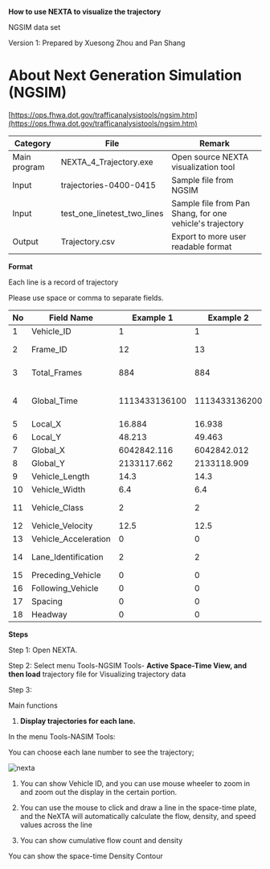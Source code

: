 **How to use NEXTA to visualize the trajectory**

NGSIM data set

Version 1: Prepared by Xuesong Zhou and Pan Shang

# About **Next Generation Simulation (NGSIM)**

[https://ops.fhwa.dot.gov/trafficanalysistools/ngsim.htm](https://ops.fhwa.dot.gov/trafficanalysistools/ngsim.htm)



| Category | File | Remark |
| --- | --- | --- |
| Main program | NEXTA\_4\_Trajectory.exe | Open source NEXTA visualization tool |
| Input | trajectories-0400-0415 | Sample file from NGSIM  |
| Input | test\_one\_linetest\_two\_lines | Sample file from Pan Shang, for one vehicle&#39;s trajectory |
| Output | Trajectory.csv | Export to more user readable format |



**Format**

Each line is a record of trajectory

Please use space or comma to separate fields.

| No | Field Name | Example 1 | Example 2 | Unit | remark |
| --- | --- | --- | --- | --- | --- |
| 1 | Vehicle\_ID | 1 | 1 |   |   |
| 2 | Frame\_ID | 12 | 13 | 0.1 seconds |
| 3 | Total\_Frames | 884 | 884 | 0.1 seconds |
| 4 | Global\_Time | 1113433136100 | 1113433136200 | text | you can put any value |
| 5 | Local\_X | 16.884 | 16.938 |   | not used |
| 6 | Local\_Y | 48.213 | 49.463 | feet |   |
| 7 | Global\_X | 6042842.116 | 6042842.012 |   | not used |
| 8 | Global\_Y | 2133117.662 | 2133118.909 |   | not used |
| 9 | Vehicle\_Length | 14.3 | 14.3 | feet |   |
| 10 | Vehicle\_Width | 6.4 | 6.4 | feet |   |
| 11 | Vehicle\_Class | 2 | 2 |   | pax or truck |
| 12 | Vehicle\_Velocity | 12.5 | 12.5 |   |   |
| 13 | Vehicle\_Acceleration | 0 | 0 |   |   |
| 14 | Lane\_Identification | 2 | 2 |   | very important |
| 15 | Preceding\_Vehicle | 0 | 0 |   |   |
| 16 | Following\_Vehicle | 0 | 0 |   |   |
| 17 | Spacing | 0 | 0 |   |   |
| 18 | Headway | 0 | 0 |   |   |





**Steps**

Step 1: Open NEXTA.

Step 2: Select menu Tools-NGSIM Tools- **Active Space-Time View, and then load** trajectory file for Visualizing trajectory data

Step 3:



Main functions

1. **Display trajectories for each lane.**

In the menu Tools-NASIM Tools:

You can choose each lane number to see the trajectory;

![nexta](Images/nexta4.png)

1. You can show Vehicle ID, and you can use mouse wheeler to zoom in and zoom out the display in the certain portion.

1. You can use the mouse to click and draw a line in the space-time plate, and the NeXTA will automatically calculate the flow, density, and speed values across the line

1. You can show cumulative flow count and density

You can show the space-time Density Contour
